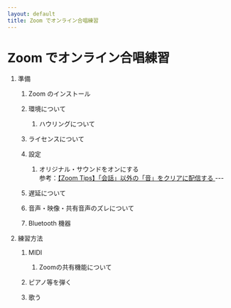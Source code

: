 ```yaml
---
layout: default
title: Zoom でオンライン合唱練習
---
```


# Zoom でオンライン合唱練習

1. 準備

    1. Zoom のインストール

    1. 環境について

        1. ハウリングについて

    1. ライセンスについて

    1. 設定

        1. オリジナル・サウンドをオンにする  
        参考：[【Zoom Tips】「会話」以外の「音」をクリアに配信する ](https://www.note.lespace.co.jp/n/nd65f7df6f399) ---

    1. 遅延について

      1. 音声・映像・共有音声のズレについて

      1. Bluetooth 機器

1. 練習方法

    1. MIDI

        1. Zoomの共有機能について

    1. ピアノ等を弾く

    1. 歌う


